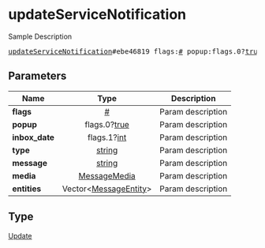 # updateServiceNotification

Sample Description

<pre>
<a href="../constructor/updateServiceNotification.md">updateServiceNotification</a>#ebe46819 flags:<a href="../type/#.md">#</a> popup:flags.0?<a href="../type/true.md">true</a> inbox_date:flags.1?<a href="../type/int.md">int</a> type:<a href="../type/string.md">string</a> message:<a href="../type/string.md">string</a> media:<a href="../type/MessageMedia.md">MessageMedia</a> entities:Vector&lt;<a href="../type/MessageEntity.md">MessageEntity</a>&gt; = <a href="../type/Update.md">Update</a>;
</pre>
## Parameters

| Name | Type | Description |
|------|:----:|-------------|
| **flags** | <a href="../type/#.md">#</a> | Param description |
| **popup** | flags.0?<a href="../type/true.md">true</a> | Param description |
| **inbox_date** | flags.1?<a href="../type/int.md">int</a> | Param description |
| **type** | <a href="../type/string.md">string</a> | Param description |
| **message** | <a href="../type/string.md">string</a> | Param description |
| **media** | <a href="../type/MessageMedia.md">MessageMedia</a> | Param description |
| **entities** | Vector&lt;<a href="../type/MessageEntity.md">MessageEntity</a>&gt; | Param description |

## Type

<a href="../type/Update.md">Update</a>
